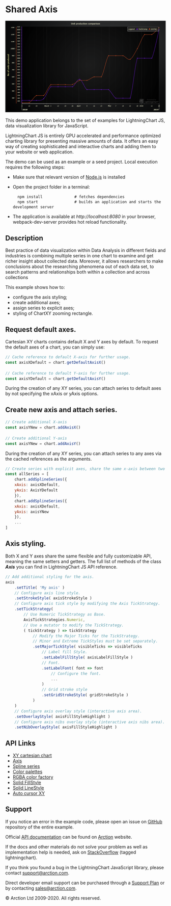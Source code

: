 # Shared Axis

![Shared Axis](sharedAxis.png)

This demo application belongs to the set of examples for LightningChart JS, data visualization library for JavaScript.

LightningChart JS is entirely GPU accelerated and performance optimized charting library for presenting massive amounts of data. It offers an easy way of creating sophisticated and interactive charts and adding them to your website or web application.

The demo can be used as an example or a seed project. Local execution requires the following steps:

- Make sure that relevant version of [Node.js](https://nodejs.org/en/download/) is installed
- Open the project folder in a terminal:

        npm install              # fetches dependencies
        npm start                # builds an application and starts the development server

- The application is available at *http://localhost:8080* in your browser, webpack-dev-server provides hot reload functionality.


## Description

Best practice of data visualization within Data Analysis in different fields and industries is combining multiple series in one chart to examine and get richer insight about collected data. Moreover, it allows researchers to make conclusions about the researching phenomena out of each data set, to search patterns and relationships both within a collection and across collections

This example shows how to:
- configure the axis styling;
- create additional axes;
- assign series to explicit axes;
- styling of ChartXY zooming rectangle.

## Request default axes.

Cartesian XY charts contains default X and Y axes by default. To request the default axes of a chart, you can simply use:

```javascript
// Cache reference to default X-axis for further usage.
const axisXDefault = chart.getDefaultAxisX()

// Cache reference to default Y-axis for further usage.
const axisYDefault = chart.getDefaultAxisY()
```

During the creation of any XY series, you can attach series to default axes by not specifying the xAxis or yAxis options.

## Create new axis and attach series.

```javascript
// Create additional X-axis
const axisYNew = chart.addAxisX()

// Create additional Y-axis
const axisYNew = chart.addAxisY()
```

During the creation of any XY series, you can attach series to any axes via the cached references as the arguments.

```javascript
// Create series with explicit axes, share the same x-axis between two series.
const allSeries = [
    chart.addSplineSeries({
    xAxis: axisXDefault,
    yAxis: AxisYDefault
    }),
    chart.addSplineSeries({
    xAxis: axisXDefault,
    yAxis: axisYNew 
    }),
    ...
]
```

## Axis styling.

Both X and Y axes share the same flexible and fully customizable API, meaning the same setters and getters. The full list of methods of the class ***Axis*** you can find in LightningChart JS API reference.

```javascript
// Add additional styling for the axis.
axis
    .setTitle( 'My axis' )
    // Configure axis line style.
    .setStrokeStyle( axisStrokeStyle )
    // Configure axis tick style by modifying the Axis TickStrategy.
    .setTickStrategy(
        // Use Numeric TickStrategy as Base.
        AxisTickStrategies.Numeric,
        // Use a mutator to modify the TickStrategy.
        ( tickStrategy ) => tickStrategy
            // Modify the Major Ticks for the TickStrategy.
            // Minor and Extreme TickStyles must be set separately.
            .setMajorTickStyle( visibleTicks => visibleTicks
                // Label fill Style.
                .setLabelFillStyle( axisLabelFillStyle )
                // Font.
                .setLabelFont( font => font
                    // Configure the font.
                    ...
                )
                // Grid stroke style
                .setGridStrokeStyle( gridStrokeStyle )
            )
    )
    // Configure axis overlay style (interactive axis area).
    .setOverlayStyle( axisFillStyleHighlight )
    // Configure axis nibs overlay style (interactive axis nibs area).
    .setNibOverlayStyle( axisFillStyleHighlight )
```


## API Links

* [XY cartesian chart]
* [Axis]
* [Spline series]
* [Color palettes]
* [RGBA color factory]
* [Solid FillStyle]
* [Solid LineStyle]
* [Auto cursor XY]


## Support

If you notice an error in the example code, please open an issue on [GitHub][0] repository of the entire example.

Official [API documentation][1] can be found on [Arction][2] website.

If the docs and other materials do not solve your problem as well as implementation help is needed, ask on [StackOverflow][3] (tagged lightningchart).

If you think you found a bug in the LightningChart JavaScript library, please contact support@arction.com.

Direct developer email support can be purchased through a [Support Plan][4] or by contacting sales@arction.com.

[0]: https://github.com/Arction/
[1]: https://www.arction.com/lightningchart-js-api-documentation/
[2]: https://www.arction.com
[3]: https://stackoverflow.com/questions/tagged/lightningchart
[4]: https://www.arction.com/support-services/

© Arction Ltd 2009-2020. All rights reserved.


[XY cartesian chart]: https://www.arction.com/lightningchart-js-api-documentation/v3.4.0/classes/chartxy.html
[Axis]: https://www.arction.com/lightningchart-js-api-documentation/v3.4.0/classes/axis.html
[Spline series]: https://www.arction.com/lightningchart-js-api-documentation/v3.4.0/classes/splineseries.html
[Color palettes]: https://www.arction.com/lightningchart-js-api-documentation/v3.4.0/globals.html#colorpalettes
[RGBA color factory]: https://www.arction.com/lightningchart-js-api-documentation/v3.4.0/globals.html#colorrgba
[Solid FillStyle]: https://www.arction.com/lightningchart-js-api-documentation/v3.4.0/classes/solidfill.html
[Solid LineStyle]: https://www.arction.com/lightningchart-js-api-documentation/v3.4.0/classes/solidline.html
[Auto cursor XY]: https://www.arction.com/lightningchart-js-api-documentation/v3.4.0/interfaces/autocursorxy.html

